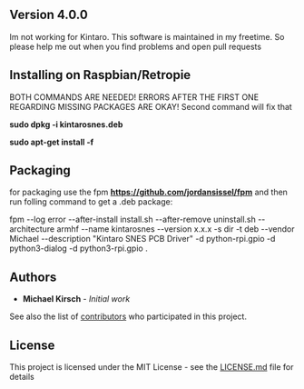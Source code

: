 ## Version 4.0.0

Im not working for Kintaro. This software is maintained in my freetime. So please help me out when you find problems and open pull requests

## Installing on Raspbian/Retropie

BOTH COMMANDS ARE NEEDED! ERRORS AFTER THE FIRST ONE REGARDING MISSING PACKAGES ARE OKAY! Second command will fix that

**sudo dpkg -i kintarosnes.deb**

**sudo apt-get install -f**

## Packaging

for packaging use the fpm **https://github.com/jordansissel/fpm** and then run folling command to get a .deb package: 

 fpm --log error --after-install install.sh --after-remove  uninstall.sh --architecture armhf --name kintarosnes --version x.x.x -s dir -t deb --vendor Michael --description "Kintaro SNES PCB Driver"  -d python-rpi.gpio -d python3-dialog -d python3-rpi.gpio .
 
## Authors

* **Michael Kirsch** - *Initial work*

See also the list of [contributors](https://github.com/michaelkirsch/contributors) who participated in this project.

## License

This project is licensed under the MIT License - see the [LICENSE.md](LICENSE.md) file for details

